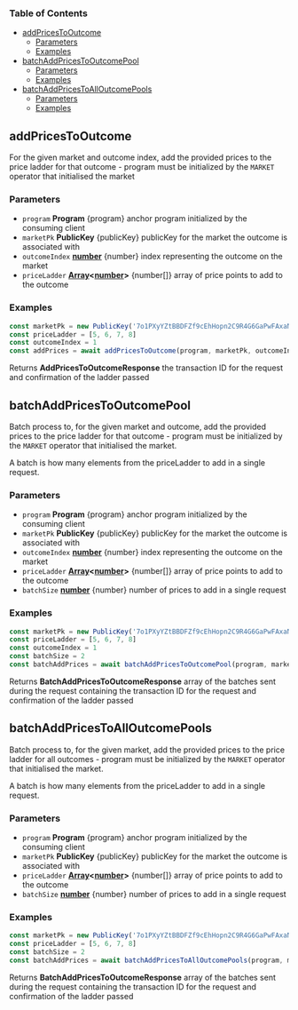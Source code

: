 <!-- Generated by documentation.js. Update this documentation by updating the source code. -->

### Table of Contents

*   [addPricesToOutcome][1]
    *   [Parameters][2]
    *   [Examples][3]
*   [batchAddPricesToOutcomePool][4]
    *   [Parameters][5]
    *   [Examples][6]
*   [batchAddPricesToAllOutcomePools][7]
    *   [Parameters][8]
    *   [Examples][9]

## addPricesToOutcome

For the given market and outcome index, add the provided prices to the price ladder for that outcome - program must be initialized by the `MARKET` operator that initialised the market

### Parameters

*   `program` **Program** {program} anchor program initialized by the consuming client
*   `marketPk` **PublicKey** {publicKey} publicKey for the market the outcome is associated with
*   `outcomeIndex` **[number][10]** {number} index representing the outcome on the market
*   `priceLadder` **[Array][11]<[number][10]>** {number\[]} array of price points to add to the outcome

### Examples

```javascript
const marketPk = new PublicKey('7o1PXyYZtBBDFZf9cEhHopn2C9R4G6GaPwFAxaNWM33D')
const priceLadder = [5, 6, 7, 8]
const outcomeIndex = 1
const addPrices = await addPricesToOutcome(program, marketPk, outcomeIndex, priceLadder)
```

Returns **AddPricesToOutcomeResponse** the transaction ID for the request and confirmation of the ladder passed

## batchAddPricesToOutcomePool

Batch process to, for the given market and outcome, add the provided prices to the price ladder for that outcome - program must be initialized by the `MARKET` operator that initialised the market.

A batch is how many elements from the priceLadder to add in a single request.

### Parameters

*   `program` **Program** {program} anchor program initialized by the consuming client
*   `marketPk` **PublicKey** {publicKey} publicKey for the market the outcome is associated with
*   `outcomeIndex` **[number][10]** {number} index representing the outcome on the market
*   `priceLadder` **[Array][11]<[number][10]>** {number\[]} array of price points to add to the outcome
*   `batchSize` **[number][10]** {number} number of prices to add in a single request

### Examples

```javascript
const marketPk = new PublicKey('7o1PXyYZtBBDFZf9cEhHopn2C9R4G6GaPwFAxaNWM33D')
const priceLadder = [5, 6, 7, 8]
const outcomeIndex = 1
const batchSize = 2
const batchAddPrices = await batchAddPricesToOutcomePool(program, marketPk, outcomeIndex, priceLadder, batchSize)
```

Returns **BatchAddPricesToOutcomeResponse** array of the batches sent during the request containing the transaction ID for the request and confirmation of the ladder passed

## batchAddPricesToAllOutcomePools

Batch process to, for the given market, add the provided prices to the price ladder for all outcomes - program must be initialized by the `MARKET` operator that initialised the market.

A batch is how many elements from the priceLadder to add in a single request.

### Parameters

*   `program` **Program** {program} anchor program initialized by the consuming client
*   `marketPk` **PublicKey** {publicKey} publicKey for the market the outcome is associated with
*   `priceLadder` **[Array][11]<[number][10]>** {number\[]} array of price points to add to the outcome
*   `batchSize` **[number][10]** {number} number of prices to add in a single request

### Examples

```javascript
const marketPk = new PublicKey('7o1PXyYZtBBDFZf9cEhHopn2C9R4G6GaPwFAxaNWM33D')
const priceLadder = [5, 6, 7, 8]
const batchSize = 2
const batchAddPrices = await batchAddPricesToAllOutcomePools(program, marketPk, priceLadder, batchSize)
```

Returns **BatchAddPricesToOutcomeResponse** array of the batches sent during the request containing the transaction ID for the request and confirmation of the ladder passed

[1]: #addpricestooutcome

[2]: #parameters

[3]: #examples

[4]: #batchaddpricestooutcomepool

[5]: #parameters-1

[6]: #examples-1

[7]: #batchaddpricestoalloutcomepools

[8]: #parameters-2

[9]: #examples-2

[10]: https://developer.mozilla.org/docs/Web/JavaScript/Reference/Global_Objects/Number

[11]: https://developer.mozilla.org/docs/Web/JavaScript/Reference/Global_Objects/Array
